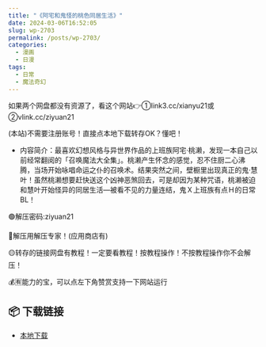 ```yaml
---
title: "《阿宅和鬼怪的桃色同居生活》"
date: 2024-03-06T16:52:05
slug: wp-2703
permalink: /posts/wp-2703/
categories:
  - 漫画
  - 日漫
tags:
  - 日常
  - 魔法奇幻
---
```


如果两个网盘都没有资源了，看这个网站👉①link3.cc/xianyu21或②vlink.cc/ziyuan21

(本站)不需要注册账号！直接点本地下载转存OK？懂吧！

*   内容简介：最喜欢幻想风格与异世界作品的上班族阿宅‧桃濑，发现一本自己以前经常翻阅的「召唤魔法大全集」。桃濑产生怀念的感觉，忍不住厨二心沸腾，当场开始咏唱命运之仆的召唤术。结果突然之间，壁橱里出现真正的鬼‧慧叶！虽然桃濑想要赶快送这个凶神恶煞回去，可是却因为某种咒语，桃濑被迫和慧叶开始怪异的同居生活—被看不见的力量连结，鬼Ｘ上班族有点Ｈ的日常BL！

🟢解压密码:ziyuan21

🔵解压用解压专家！(应用商店有)

🟡转存的链接网盘有教程！一定要看教程！按教程操作！不按教程操作你不会解压！

💰🈶能力的宝，可以点左下角赞赏支持一下网站运行

## 📦 下载链接
- [本地下载](https://blziyuan21.com/pay-download/2703?key=5e67d7bfb8&down_id=0)

